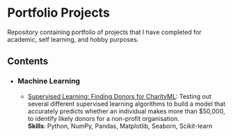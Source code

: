 # Portfolio Projects

Repository containing portfolio of projects that I have completed for academic, self learning, and hobby purposes.

## Contents

- ### Machine Learning
    - [Supervised Learning: Finding Donors for CharityML](https://github.com/mertovski1/portfolio-projects/tree/master/finding-donors-for-charityml): Testing out several different supervised learning algorithms to build a model that accurately predicts whether an individual makes more than $50,000, to identify likely donors for a non-profit organisation.<br>
    __Skills__: Python, NumPy, Pandas, Matplotlib, Seaborn, Scikit-learn
